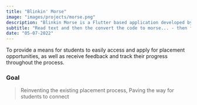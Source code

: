 ```yaml
---
title: "Blinkin' Morse"
image: "images/projects/morse.png"
description: "Blinkin Morse is a Flutter based application developed by Alwin John"
subtitle: "Read text and then the convert the code to morse... - then flash it with the mobile device according to the pattern."
date: "05-07-2022"
---
```


To provide a means for students to easily access and apply for placement opportunities, as well as receive feedback and track their progress throughout the process.

### Goal

> Reinventing the existing placement process, Paving the way for students to connect